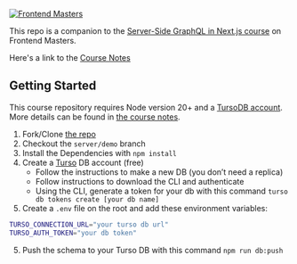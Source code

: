 [![Frontend Masters](https://static.frontendmasters.com/assets/brand/logos/full.png)](https://frontendmasters.com/courses/server-graphql-nextjs/)

This repo is a companion to the [Server-Side GraphQL in Next.js course](https://frontendmasters.com/courses/server-graphql-nextjs/) on Frontend Masters.

Here's a link to the [Course Notes](https://clumsy-humor-894.notion.site/Server-side-GraphQL-55308b7315644a858dd6ccf0201ff13c)

## Getting Started

This course repository requires Node version 20+ and a [TursoDB account](https://turso.tech/). More details can be found in [the course notes](https://clumsy-humor-894.notion.site/Server-side-GraphQL-55308b7315644a858dd6ccf0201ff13c).

1. Fork/Clone [the repo](https://github.com/Hendrixer/clientside-gql)
2. Checkout the `server/demo` branch
3. Install the Dependencies with `npm install`
4. Create a [Turso](https://turso.tech/) DB account (free)
   - Follow the instructions to make a new DB (you don’t need a replica)
   - Follow instructions to download the CLI and authenticate
   - Using the CLI, generate a token for your db with this command `turso db tokens create [your db name]`
5. Create a `.env` file on the root and add these environment variables:

```bash
TURSO_CONNECTION_URL="your turso db url"
TURSO_AUTH_TOKEN="your db token"
```

5. Push the schema to your Turso DB with this command `npm run db:push`
